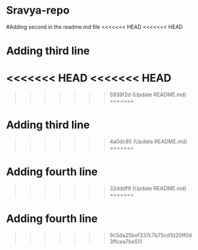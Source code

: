 # Sravya-repo

#Adding second in the readme.md file
<<<<<<< HEAD
<<<<<<< HEAD

# Adding third line
<<<<<<< HEAD
<<<<<<< HEAD
=======
>>>>>>> 5939f2d (Update README.md)
=======

# Adding third line
>>>>>>> 4a0dc85 (Update README.md)
=======

# Adding fourth line
>>>>>>> 32dddf9 (Update README.md)
=======

# Adding fourth line
>>>>>>> 9c5da25bef337c7b75cd1d20ff0d3ffcea7be511
